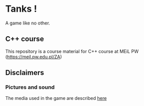 # Tanks !

A game like no other.

## C++ course

This repository is a course material for C++ course at MEiL PW (https://meil.pw.edu.pl/ZA)

## Disclaimers

### Pictures and sound

The media used in the game are described [here](blob/master/media/README.md)
